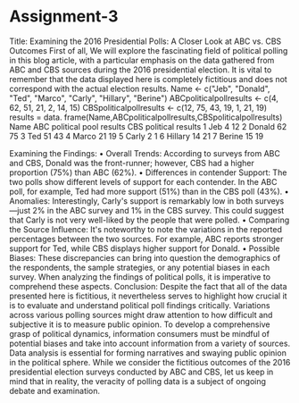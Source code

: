 # Assignment-3
Title: Examining the 2016 Presidential Polls: A Closer Look at ABC vs. CBS Outcomes
First of all, 
We will explore the fascinating field of political polling in this blog article, with a particular emphasis on the data gathered from ABC and CBS sources during the 2016 presidential election. It is vital to remember that the data displayed here is completely fictitious and does not correspond with the actual election results.
Name <- c("Jeb", "Donald", "Ted", "Marco", "Carly", "Hillary", "Berine")
ABCpoliticalpollresults <- c(4, 62, 51, 21, 2, 14, 15)
CBSpoliticalpollresults <- c(12, 75, 43, 19, 1, 21, 19) 
results = data. frame(Name,ABCpoliticalpollresults,CBSpoliticalpollresults)
	    Name	    ABC political pool results	CBS political results
1     Jeb	            4	                     12
2	    Donald	        62	                   75
3	    Ted	            51	                   43
4	    Marco	          21	                   19
5	    Carly	          2	                     1
6	    Hillary	        14	                   21
7	    Berine	        15	                   19

Examining the Findings:
•	Overall Trends: 
According to surveys from ABC and CBS, Donald was the front-runner; however, CBS had a higher proportion (75%) than ABC (62%).
•	Differences in contender Support: 
The two polls show different levels of support for each contender. In the ABC poll, for example, Ted had more support (51%) than in the CBS poll (43%).
•	Anomalies:
Interestingly, Carly's support is remarkably low in both surveys—just 2% in the ABC survey and 1% in the CBS survey. This could suggest that Carly is not very well-liked by the people that were polled.
•	Comparing the Source Influence: 
It's noteworthy to note the variations in the reported percentages between the two sources. For example, ABC reports stronger support for Ted, while CBS displays higher support for Donald.
•	Possible Biases: 
These discrepancies can bring into question the demographics of the respondents, the sample strategies, or any potential biases in each survey. When analyzing the findings of political polls, it is imperative to comprehend these aspects.
Conclusion:
Despite the fact that all of the data presented here is fictitious, it nevertheless serves to highlight how crucial it is to evaluate and understand political poll findings critically. Variations across various polling sources might draw attention to how difficult and subjective it is to measure public opinion. To develop a comprehensive grasp of political dynamics, information consumers must be mindful of potential biases and take into account information from a variety of sources.
Data analysis is essential for forming narratives and swaying public opinion in the political sphere. While we consider the fictitious outcomes of the 2016 presidential election surveys conducted by ABC and CBS, let us keep in mind that in reality, the veracity of polling data is a subject of ongoing debate and examination.
